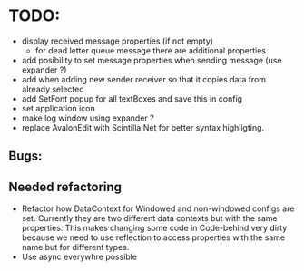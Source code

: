 ﻿# TODO: 


- display received message properties (if not empty)
  - for dead letter queue message there are additional properties
- add posibility to set message properties when sending message (use expander ?)
- add when adding new sender receiver so that it copies data from already selected
- add SetFont popup for all textBoxes and save this in config
- set application icon
- make log window using expander ?
- replace AvalonEdit with Scintilla.Net for better syntax highligting.


## Bugs:

## Needed refactoring
 - Refactor how DataContext for Windowed and non-windowed configs are set. Currently they are two different data contexts but with the same properties.
    This makes changing some code in Code-behind very dirty because we need to use reflection to access properties with the same name but for different types.
 - Use async everywhre possible
 


